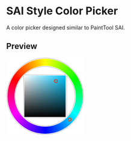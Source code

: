 # SAI Style Color Picker
A color picker designed similar to PaintTool SAI.

## Preview
![preview](https://raw.githubusercontent.com/kenanpengyou/sai-style-color-picker/master/intro/preview.png)
